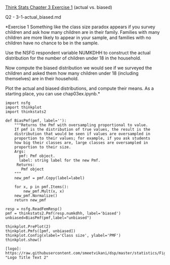 [Think Stats Chapter 3 Exercise 1](http://greenteapress.com/thinkstats2/html/thinkstats2004.html#toc31) (actual vs. biased)

Q2 - 3-1-actual_biased.md

*Exercise 1  Something like the class size paradox appears if you survey children and ask how many children are in their family. Families with many children are more likely to appear in your sample, and families with no children have no chance to be in the sample.

Use the NSFG respondent variable NUMKDHH to construct the actual distribution for the number of children under 18 in the household.

Now compute the biased distribution we would see if we surveyed the children and asked them how many children under 18 (including themselves) are in their household.

Plot the actual and biased distributions, and compute their means. As a starting place, you can use chap03ex.ipynb.*

    import nsfg
    import thinkplot
    import thinkstats2
    
    def BiasPmf(pmf, label=''):
        """Returns the Pmf with oversampling proportional to value.
        If pmf is the distribution of true values, the result is the
        distribution that would be seen if values are oversampled in
        proportion to their values; for example, if you ask students
        how big their classes are, large classes are oversampled in
        proportion to their size.
        Args:
          pmf: Pmf object.
          label: string label for the new Pmf.
         Returns:
           Pmf object
        """
        new_pmf = pmf.Copy(label=label)
    
        for x, p in pmf.Items():
            new_pmf.Mult(x, x)
        new_pmf.Normalize()
        return new_pmf
    
    resp = nsfg.ReadFemResp()
    pmf = thinkstats2.Pmf(resp.numkdhh, label='biased')
    unbiased=BiasPmf(pmf,label="unbiased")
    
    thinkplot.PrePlot(2)
    thinkplot.Pmfs([pmf, unbiased])
    thinkplot.Config(xlabel='Class size', ylabel='PMF')
    thinkplot.show()

    [logo]: https://raw.githubusercontent.com/smeetvikani/dsp/master/statistics/Figure_1.png "Logo Title Text 2"

